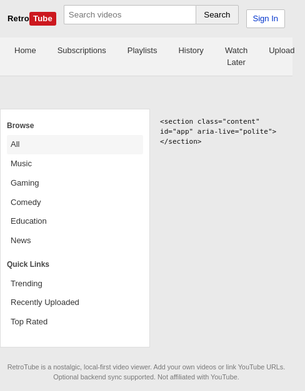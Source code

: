 <!DOCTYPE html>
<html lang="en">
<head>
  <meta charset="UTF-8" />
  <meta name="viewport" content="width=device-width, initial-scale=1.0" />
  <title>RetroTube 2009</title>
  <style>
    /* ===== 2009-esque Skin ===== */
    :root{
      --bg:#eaeaea;
      --card:#ffffff;
      --text:#111;
      --sub:#666;
      --accent:#cc181e; /* classic red */
      --nav-top:#f8f8f8;
      --nav-border:#cfcfcf;
      --link:#0033cc;
      --yellow:#ffcc00; /* subscribe */
      --tab:#f2f2f2;
      --tab-border:#d9d9d9;
    }
    html,body{margin:0;padding:0;background:var(--bg);color:var(--text);font:13px/1.45 Arial, Helvetica, sans-serif}
    a{color:var(--link);text-decoration:none}
    a:hover{text-decoration:underline}

    /* Header */
    .topbar{position:sticky;top:0;z-index:60;background:linear-gradient(#ffffff,#f2f2f2);border-bottom:1px solid var(--nav-border)}
    .bar{max-width:1200px;margin:0 auto;display:flex;align-items:center;gap:12px;padding:8px 12px}
    .logo{display:flex;align-items:center;gap:6px;font-weight:700;letter-spacing:0.2px}
    .logo .tube{display:inline-block;padding:2px 6px;border-radius:3px;background:var(--accent);color:white}
    .logo a{color:#000}
    .search{flex:1;display:flex;gap:0}
    .search input{flex:1;padding:7px;border:1px solid #bfbfbf;border-right:0;border-radius:2px 0 0 2px}
    .search button{padding:7px 12px;border:1px solid #bfbfbf;background:#efefef;border-radius:0 2px 2px 0;cursor:pointer}

    .right{margin-left:auto;display:flex;align-items:center;gap:10px}
    .signin{padding:5px 10px;border:1px solid #bfbfbf;background:#fff;border-radius:2px;cursor:pointer}

    /* Tabs */
    .tabs{background:var(--tab);border-bottom:1px solid var(--tab-border)}
    .tabs .inner{max-width:1200px;margin:0 auto;display:flex;gap:12px;padding:6px 12px}
    .tabs a{padding:5px 10px;border:1px solid transparent;border-bottom:0;border-radius:3px 3px 0 0;color:#333}
    .tabs a.active,.tabs a:hover{background:#fff;border-color:var(--tab-border)}

    /* Page */
    .page{max-width:1200px;margin:12px auto;display:grid;grid-template-columns:240px 1fr;gap:16px}
    .sidebar{background:#fff;border:1px solid #ddd;padding:10px}
    .sidegroup{margin-bottom:14px}
    .sidegroup h4{margin:8px 0 6px 0;font-size:12px;color:#444}
    .sidegroup a{display:block;padding:6px;border-radius:3px;color:#333}
    .sidegroup a.active,.sidegroup a:hover{background:#f6f6f6}

    .content{min-height:60vh}

    /* Home grid/list */
    .video-grid{display:grid;grid-template-columns:repeat(auto-fill, minmax(260px, 1fr));gap:14px}
    .card{background:var(--card);border:1px solid #ddd}
    .thumb{position:relative;aspect-ratio:16/9;background:#ddd;display:block}
    .thumb img{width:100%;height:100%;object-fit:cover;display:block}
    .duration{position:absolute;right:6px;bottom:6px;background:rgba(0,0,0,.85);color:#fff;font-size:11px;padding:1px 4px;border-radius:2px}
    .meta{padding:8px 10px}
    .title{font-weight:700;color:#000;display:block;margin-bottom:4px}
    .byline{color:var(--sub);font-size:11px}

    /* Watch page */
    .watch{display:grid;grid-template-columns:1fr 320px;gap:16px}
    .player{background:#000}
    .player iframe,.player video{width:100%;height:58vh}
    .watch .panel{background:#fff;border:1px solid #ddd;padding:10px}
    .watch h1{font-size:18px;margin:10px 0}
    .metarow{display:flex;flex-wrap:wrap;gap:10px;align-items:center;color:#444;font-size:12px}
    .subscribe{background:var(--yellow);border:1px solid #ccaa00;border-radius:3px;padding:4px 10px;font-weight:700;cursor:pointer}
    .subscribe.on{background:#ffd84d}
    .actions{display:flex;flex-wrap:wrap;gap:8px;margin:8px 0}
    .btn{padding:6px 10px;border:1px solid #ccc;background:#f5f5f5;border-radius:3px;cursor:pointer}

    /* Star ratings */
    .stars{display:inline-flex;direction:rtl}
    .stars input{display:none}
    .star{font-size:17px;color:#cfcfcf;cursor:pointer;padding:0 1px}
    .stars input:checked ~ label,.star.hover{color:#ffb400}

    /* Comments */
    .comment-box textarea{width:100%;min-height:70px;padding:8px;border:1px solid #ccc}
    .comment{border-top:1px solid #eee;padding:8px 0}
    .comment .who{font-weight:700}
    .comment .when{color:#888;font-size:11px}

    /* Forms */
    .form label{display:block;font-weight:700;margin:10px 0 4px}
    .form input,.form textarea,.form select{width:100%;padding:8px;border:1px solid #cfcfcf;border-radius:3px}

    /* Popover / modal */
    .popover{position:fixed;inset:0;display:none;align-items:center;justify-content:center;background:rgba(0,0,0,.35)}
    .popover.open{display:flex}
    .pop{background:#fff;border:1px solid #ccc;border-radius:4px;min-width:320px;max-width:92vw}
    .pop .hd{padding:10px;border-bottom:1px solid #eee;font-weight:700}
    .pop .bd{padding:10px}
    .pop .ft{padding:10px;border-top:1px solid #eee;display:flex;gap:8px;justify-content:flex-end}

    /* Footer */
    footer{margin:24px 0;color:#777;text-align:center}

    @media (max-width: 900px){
      .page{grid-template-columns:1fr}
      .watch{grid-template-columns:1fr}
      .player iframe,.player video{height:52vw}
      .tabs .inner{flex-wrap:wrap}
    }
  </style>
</head>
<body>
  <header class="topbar">
    <div class="bar">
      <div class="logo" aria-label="RetroTube home">
        <a href="#" title="RetroTube"><span>Retro</span><span class="tube">Tube</span></a>
      </div>
      <form class="search" id="searchForm" role="search" aria-label="Search videos">
        <input id="searchInput" type="search" placeholder="Search videos" aria-label="Search" />
        <button type="submit" title="Search">Search</button>
      </form>
      <div class="right">
        <a class="signin" href="#/account" id="acctBtn">Sign In</a>
      </div>
    </div>
    <nav class="tabs">
      <div class="inner" aria-label="Primary">
        <a href="#" id="navHome">Home</a>
        <a href="#/subscriptions" id="navSubs">Subscriptions</a>
        <a href="#/playlists" id="navPlaylists">Playlists</a>
        <a href="#/history" id="navHistory">History</a>
        <a href="#/watch-later" id="navWL">Watch Later</a>
        <a href="#/upload" id="navUpload">Upload</a>
      </div>
    </nav>
  </header>

  <main class="page">
    <aside class="sidebar" aria-label="Categories">
      <div class="sidegroup">
        <h4>Browse</h4>
        <a href="#" data-cat="All" class="cat-link active">All</a>
        <a href="#/c/Music" data-cat="Music" class="cat-link">Music</a>
        <a href="#/c/Gaming" data-cat="Gaming" class="cat-link">Gaming</a>
        <a href="#/c/Comedy" data-cat="Comedy" class="cat-link">Comedy</a>
        <a href="#/c/Education" data-cat="Education" class="cat-link">Education</a>
        <a href="#/c/News" data-cat="News" class="cat-link">News</a>
      </div>
      <div class="sidegroup">
        <h4>Quick Links</h4>
        <a href="#/trending">Trending</a>
        <a href="#/recent">Recently Uploaded</a>
        <a href="#/top-rated">Top Rated</a>
      </div>
    </aside>

    <section class="content" id="app" aria-live="polite"></section>
  </main>

  <footer>
    <small>RetroTube is a nostalgic, local-first video viewer. Add your own videos or link YouTube URLs. Optional backend sync supported. Not affiliated with YouTube.</small>
  </footer>

  <!-- Add-to-Playlist Popover -->
  <div class="popover" id="plPop">
    <div class="pop" role="dialog" aria-modal="true" aria-labelledby="plh">
      <div class="hd" id="plh">Add to playlist</div>
      <div class="bd">
        <div id="plList"></div>
        <div style="margin-top:8px">
          <input id="newPlName" placeholder="New playlist name" />
        </div>
      </div>
      <div class="ft">
        <button class="btn" id="plCancel">Cancel</button>
        <button class="btn" id="plSave">Save</button>
      </div>
    </div>
  </div>

  <script>
  // ===== Config (Backend optional) =====
  const CONFIG = {
    backendBaseURL: '', // e.g., https://your-api.example.com — leave empty for local-only
    apiKey: '' // optional
  };

  // ===== Storage Keys =====
  const STORAGE_KEY = 'retrotube_db_v2';
  const USER_KEY = 'retrotube_user';
  const THEME_KEY = 'retrotube_theme_2009';

  // ===== Utilities =====
  const $ = (sel, root=document) => root.querySelector(sel);
  const $$ = (sel, root=document) => Array.from(root.querySelectorAll(sel));
  const fmtViews = n => (n>=1e9? (n/1e9).toFixed(1)+'B': n>=1e6? (n/1e6).toFixed(1)+'M': n>=1e3? (n/1e3).toFixed(1)+'K': String(n));
  function timeAgo(dateStr){
    const d = new Date(dateStr);
    if(isNaN(d)) return '';
    const diff = (Date.now()-d.getTime())/1000;
    const map = [[31536000,'year'],[2592000,'month'],[604800,'week'],[86400,'day'],[3600,'hour'],[60,'minute']];
    for(const [s, label] of map){ if(diff >= s){ const v = Math.floor(diff/s); return v+ ' '+label + (v>1?'s':'') + ' ago'; } }
    return 'just now';
  }
  function idFromYouTubeURL(url){
    try{ const u = new URL(url); if(u.hostname.includes('youtu.be')) return u.pathname.replace('/',''); return u.searchParams.get('v') || ''; }catch(e){return ''}
  }
  function ytThumb(id){ return 'https://img.youtube.com/vi/'+id+'/hqdefault.jpg'; }

  // ===== Demo videos =====
  const demoVideos = [
    { id:'yt_dQw4w9WgXcQ', type:'youtube', videoId:'dQw4w9WgXcQ', title:'Never Gonna Give You Up', channel:'Rick Astley', views:1540000000, date:'2009-10-24', duration:'3:33', categories:['Music'], description:'Official music video — retro vibes!', tags:['music','80s'] },
    { id:'yt_9bZkp7q19f0', type:'youtube', videoId:'9bZkp7q19f0', title:'PSY - GANGNAM STYLE', channel:'officialpsy', views:4800000000, date:'2012-07-15', duration:'4:12', categories:['Music'], description:'Oppa Gangnam style.', tags:['kpop','dance'] },
    { id:'yt_kfVsfOSbJY0', type:'youtube', videoId:'kfVsfOSbJY0', title:'Friday - Rebecca Black', channel:'rebecca', views:170000000, date:'2011-03-14', duration:'3:48', categories:['Music','Comedy'], description:'It’s Friday, Friday…', tags:['viral'] },
    { id:'yt_J---aiyznGQ', type:'youtube', videoId:'J---aiyznGQ', title:'Charlie bit my finger!', channel:'HDCYT', views:900000000, date:'2007-05-22', duration:'0:56', categories:['Comedy'], description:'Classic internet time capsule.', tags:['classic'] },
    { id:'yt_oHg5SJYRHA0', type:'youtube', videoId:'oHg5SJYRHA0', title:'Never Gonna Give You Up (HD)', channel:'RickRoll', views:350000000, date:'2010-05-15', duration:'3:33', categories:['Music'], description:'You know the one.', tags:['meme'] },
    { id:'yt_fJ9rUzIMcZQ', type:'youtube', videoId:'fJ9rUzIMcZQ', title:'Queen – Bohemian Rhapsody', channel:'Queen Official', views:1800000000, date:'2008-08-01', duration:'6:00', categories:['Music'], description:'Is this the real life…', tags:['rock'] },
  ];

  // ===== DB shape =====
  let db = JSON.parse(localStorage.getItem(STORAGE_KEY) || 'null');
  if(!db){
    db = {
      videos: demoVideos,
      comments: {},        // videoId -> [ {who, txt, ts} ]
      ratings: {},         // videoId -> {sum, count, mine}
      subscriptions: {},   // channel -> bool
      watchLater: [],      // [videoId]
      views: {},           // videoId -> viewcount
      playlists: [],       // [ {id,name,createdAt,videoIds:[] } ]
      history: []          // [ {id, ts} ]
    };
    localStorage.setItem(STORAGE_KEY, JSON.stringify(db));
  }
  let currentUser = localStorage.getItem(USER_KEY) || 'Guest';

  function save(){ localStorage.setItem(STORAGE_KEY, JSON.stringify(db)); }

  // ===== Backend helpers (optional) =====
  function backendOn(){ return !!CONFIG.backendBaseURL; }
  async function api(path, opts={}){
    const base = CONFIG.backendBaseURL.endsWith('/') ? CONFIG.backendBaseURL.slice(0,-1) : CONFIG.backendBaseURL;
    const url = base + path;
    const headers = Object.assign({ 'Content-Type':'application/json' }, CONFIG.apiKey? { 'Authorization':'Bearer '+CONFIG.apiKey } : {});
    const res = await fetch(url, Object.assign({ headers }, opts));
    if(!res.ok) throw new Error('API '+res.status);
    return res.status===204? null : res.json();
  }
  // Contract (example):
  // GET /init -> { videos, comments, ratings, subscriptions, playlists, history }
  // POST /videos {video} -> {ok}
  // POST /videos/:id/comments {who,txt,ts}
  // POST /videos/:id/ratings {value}
  // POST /users/:user/subscriptions {channel, on}
  // POST /users/:user/playlists {id?, name, videoId?}
  // POST /users/:user/history {id, ts}
  async function backendInit(){
    if(!backendOn()) return;
    try{
      const data = await api('/init');
      ['videos','comments','ratings','subscriptions','playlists','history'].forEach(k=>{ if(data[k]) db[k] = data[k]; });
      save();
    }catch(e){ console.warn('Backend init failed, staying local', e); }
  }

  // ===== Routing =====
  window.addEventListener('hashchange', router);
  document.addEventListener('DOMContentLoaded', async ()=>{ await backendInit(); applyTheme(); router(); });

  function router(){
    const hash = location.hash.slice(1);
    highlightNav();
    if(hash.startsWith('/watch')){ const id = new URLSearchParams(hash.split('?')[1]||'').get('v'); return renderWatch(id); }
    if(hash.startsWith('/upload')) return renderUpload();
    if(hash.startsWith('/subscriptions')) return renderSubscriptions();
    if(hash.startsWith('/playlists')) return renderPlaylists();
    if(hash.startsWith('/history')) return renderHistory();
    if(hash.startsWith('/trending')) return renderHome('Trending');
    if(hash.startsWith('/recent')) return renderHome('Recent');
    if(hash.startsWith('/top-rated')) return renderHome('TopRated');
    if(hash.startsWith('/channel/')){ const ch = decodeURIComponent(hash.replace('/channel/','')); return renderChannel(ch); }
    if(hash.startsWith('/c/')){ const cat = decodeURIComponent(hash.replace('/c/','')); return renderHome('Category', cat); }
    if(hash.startsWith('/search')){ const q = new URLSearchParams(hash.split('?')[1]||'').get('q')||''; return renderHome('Search', null, q); }
    if(hash.startsWith('/account')) return renderAccount();
    return renderHome('All');
  }

  function highlightNav(){
    $$('#navHome, #navSubs, #navPlaylists, #navHistory, #navWL, #navUpload').forEach(a=>a.classList.remove('active'));
    if(location.hash.startsWith('#/subscriptions')) $('#navSubs').classList.add('active');
    else if(location.hash.startsWith('#/playlists')) $('#navPlaylists').classList.add('active');
    else if(location.hash.startsWith('#/history')) $('#navHistory').classList.add('active');
    else if(location.hash.startsWith('#/upload')) $('#navUpload').classList.add('active');
    else if(location.hash.startsWith('#/watch-later')) $('#navWL').classList.add('active');
    else $('#navHome').classList.add('active');
    $$('.cat-link').forEach(a=>a.classList.remove('active'));
    const cat = decodeURIComponent(location.hash.replace('#/c/',''));
    $$('.cat-link').forEach(a=>{ if(a.dataset.cat===cat) a.classList.add('active'); })
  }

  // Header search
  $('#searchForm').addEventListener('submit', e=>{ e.preventDefault(); const q = $('#searchInput').value.trim(); location.hash = '#/search?q='+encodeURIComponent(q); });
  document.addEventListener('keydown', e=>{ if(e.key==='/' && !['INPUT','TEXTAREA','SELECT'].includes(document.activeElement.tagName)){ e.preventDefault(); $('#searchInput').focus(); } });

  // ===== Renderers =====
  function renderHome(mode='All', category=null, query=''){
    const app = $('#app');
    let vids = [...db.videos];
    if(mode==='Trending') vids.sort((a,b)=> (b.views||0) - (a.views||0));
    if(mode==='Recent') vids.sort((a,b)=> new Date(b.date)-new Date(a.date));
    if(mode==='TopRated') vids.sort((a,b)=> (avgRating(b.id)) - (avgRating(a.id)) );
    if(category && category!=='All') vids = vids.filter(v=> (v.categories||[]).includes(category));
    if(mode==='Search' && query){
      const q = query.toLowerCase();
      vids = vids.filter(v=> v.title.toLowerCase().includes(q) || (v.channel||'').toLowerCase().includes(q) || (v.tags||[]).some(t=>t.toLowerCase().includes(q)) );
    }
    const heading = mode==='Search' ? 'Search results for \''+escapeHtml(query)+'\'' : (category && category!=='All' ? category : (mode==='All'?'Recommended':'Trending'));
    app.innerHTML = `
      <div class="card" style="padding:12px">
        <div style="display:flex;justify-content:space-between;align-items:center;gap:10px;flex-wrap:wrap">
          <h2 style="margin:6px 0">${heading}</h2>
          <div>
            <label style="margin-right:6px">Sort by</label>
            <select id="sortSel">
              <option value="relevance">Relevance</option>
              <option value="views">Views</option>
              <option value="date">Upload date</option>
              <option value="rating">Rating</option>
            </select>
          </div>
        </div>
        <div class="video-grid" id="grid"></div>
      </div>`;
    const grid = $('#grid'); vids.forEach(v=> grid.appendChild(videoCard(v)) );
    $('#sortSel').addEventListener('change', e=>{
      const val = e.target.value;
      if(val==='views') vids.sort((a,b)=>(b.views||0)-(a.views||0));
      else if(val==='date') vids.sort((a,b)=>new Date(b.date)-new Date(a.date));
      else if(val==='rating') vids.sort((a,b)=>avgRating(b.id)-avgRating(a.id));
      else vids.sort(()=>0);
      grid.innerHTML=''; vids.forEach(v=> grid.appendChild(videoCard(v)));
    });
    $$('.cat-link').forEach(a=> a.addEventListener('click', evt=>{ $$('.cat-link').forEach(x=>x.classList.remove('active')); evt.currentTarget.classList.add('active'); }));
  }

  function videoCard(v){
    const el = document.createElement('a');
    el.className = 'card';
    el.href = '#/watch?v='+encodeURIComponent(v.id);
    el.setAttribute('aria-label', v.title);
    const thumb = v.type==='youtube' ? ytThumb(v.videoId) : '';
    el.innerHTML = `
      <div class="thumb">${thumb?`<img alt="" src="${thumb}">`:'<div style="display:flex;align-items:center;justify-content:center;height:100%;color:#555">MP4</div>'}
        <span class="duration">${v.duration||''}</span>
      </div>
      <div class="meta">
        <span class="title">${escapeHtml(v.title)}</span>
        <div class="byline">${escapeHtml(v.channel||'')} • ${fmtViews(v.views||0)} views • ${timeAgo(v.date)}</div>
        <div class="byline">★ ${avgRating(v.id).toFixed(1)} / 5</div>
      </div>`;
    return el;
  }

  function renderWatch(id){
    const app = $('#app');
    const v = db.videos.find(x=>x.id===id);
    if(!v){ app.innerHTML = '<div class="card" style="padding:16px">Video not found.</div>'; return; }
    db.views[id] = (db.views[id]||v.views||0) + 1; v.views = db.views[id];
    recordHistory(id);
    save();
    const subbed = !!db.subscriptions[v.channel];
    const inWL = db.watchLater.includes(id);
    app.innerHTML = `
      <div class="watch">
        <div>
          <div class="player card">
            ${v.type==='youtube' ? `<iframe src="https://www.youtube.com/embed/${v.videoId}" title="YouTube video player" frameborder="0" allow="accelerometer; autoplay; clipboard-write; encrypted-media; gyroscope; picture-in-picture; web-share" allowfullscreen></iframe>`
            : `<video controls src="${v.src}"></video>`}
          </div>
          <div class="panel">
            <h1>${escapeHtml(v.title)}</h1>
            <div class="metarow">
              <span><strong>${fmtViews(v.views||0)}</strong> views</span>
              <span>• Uploaded ${timeAgo(v.date)}</span>
            </div>
            <div class="actions">
              <button class="btn" id="wlBtn">${inWL? '✓ In Watch Later' : '+ Watch Later'}</button>
              <button class="btn" id="addBtn">Add to Playlist</button>
              <button class="btn" id="shareBtn">Share</button>
            </div>
            <div style="margin:8px 0">
              <span style="margin-right:8px">Rate this video:</span>
              ${starWidgetHTML(id)}
              <span style="margin-left:8px;color:#555">Avg: <strong id="avg_${id}">${avgRating(id).toFixed(2)}</strong></span>
            </div>
            <div style="display:flex;align-items:center;gap:8px;margin:8px 0">
              <a class="title" href="#/channel/${encodeURIComponent(v.channel)}">${escapeHtml(v.channel)}</a>
              <button class="subscribe ${subbed?'on':''}" id="subBtn">${subbed?'Subscribed':'Subscribe'}</button>
            </div>
            <div style="white-space:pre-wrap;color:#333">${escapeHtml(v.description||'')}</div>
            <div style="margin-top:6px;color:#777">Tags: ${(v.tags||[]).map(t=>`<a href="#/search?q=${encodeURIComponent(t)}">#${escapeHtml(t)}</a>`).join(' ')}</div>
          </div>
          <div class="panel">
            <h3 style="margin:6px 0">Comments</h3>
            <div class="comment-box" style="margin:8px 0">
              <label for="cmt">Comment as <strong>${escapeHtml(currentUser)}</strong></label>
              <textarea id="cmt" placeholder="Say something nice..."></textarea>
              <div style="display:flex;gap:8px;margin-top:6px;align-items:center;flex-wrap:wrap">
                <input id="nameInput" placeholder="Name (optional)" style="flex:0 0 220px;padding:6px;border:1px solid #ccc" />
                <button class="btn" id="postBtn">Post</button>
              </div>
            </div>
            <div id="comments"></div>
          </div>
        </div>
        <div>
          <div class="panel">
            <h3 style="margin:6px 0">Up next</h3>
            <div id="upnext"></div>
          </div>
        </div>
      </div>`;
    $('#subBtn').addEventListener('click', async ()=>{
      db.subscriptions[v.channel] = !db.subscriptions[v.channel]; save();
      try{ if(backendOn()) await api('/users/'+encodeURIComponent(currentUser)+'/subscriptions', {method:'POST', body: JSON.stringify({ channel: v.channel, on: !!db.subscriptions[v.channel] })}); }catch(e){}
      router();
    });
    $('#wlBtn').addEventListener('click', ()=>{ const idx = db.watchLater.indexOf(id); if(idx>-1) db.watchLater.splice(idx,1); else db.watchLater.push(id); save(); router(); });
    $('#shareBtn').addEventListener('click', async ()=>{ const url = location.href; try{ await navigator.clipboard.writeText(url); alert('Link copied to clipboard!'); }catch(e){ prompt('Copy this link:', url); } });
    $('#addBtn').addEventListener('click', ()=> openPlaylistPopover(id));
    const list = db.comments[id] || [];
    renderComments(list);
    $('#postBtn').addEventListener('click', async ()=>{
      const txt = $('#cmt').value.trim(); const nm = $('#nameInput').value.trim(); if(!txt) return;
      const who = nm || currentUser || 'Guest'; const item = { who, txt, ts: Date.now() };
      db.comments[id] = [item, ...(db.comments[id]||[])]; save();
      try{ if(backendOn()) await api('/videos/'+encodeURIComponent(id)+'/comments', {method:'POST', body: JSON.stringify(item)}); }catch(e){}
      $('#cmt').value=''; $('#nameInput').value=''; renderComments(db.comments[id]);
    });
    function renderComments(items){
      const wrap = $('#comments');
      wrap.innerHTML = items.map(c=>{
        return '<div class="comment">'+
          '<div><span class="who">'+escapeHtml(c.who)+'</span> <span class="when">• '+timeAgo(c.ts)+'</span></div>'+
          '<div>'+linkify(escapeHtml(c.txt))+'</div>'+
        '</div>';
      }).join('');
    }
    const up = db.videos.filter(x=>x.id!==id && (x.categories||[]).some(c=> (v.categories||[]).includes(c))).slice(0,8);
    const cont = $('#upnext'); (up.length? up : db.videos.filter(x=>x.id!==id).slice(0,8)).forEach(x=> cont.appendChild(smallRow(x)));
    bindStarWidget(id);
  }

  function smallRow(v){
    const el = document.createElement('a');
    el.href = '#/watch?v='+encodeURIComponent(v.id);
    el.style.display='grid'; el.style.gridTemplateColumns='120px 1fr'; el.style.gap='8px'; el.style.margin='8px 0';
    const thumb = v.type==='youtube' ? ytThumb(v.videoId) : '';
    el.innerHTML = `
      <div class="thumb" style="aspect-ratio:16/9">${thumb?`<img alt="" src="${thumb}">`:'<div style="display:flex;align-items:center;justify-content:center;height:100%;color:#555">MP4</div>'}
        <span class="duration">${v.duration||''}</span>
      </div>
      <div>
        <div style="font-weight:700;color:#000">${escapeHtml(v.title)}</div>
        <div class="byline">${escapeHtml(v.channel||'')} • ${fmtViews(v.views||0)} views</div>
      </div>`;
    return el;
  }

  function starWidgetHTML(id){
    const val = userRating(id);
    return `
      <span class="stars" data-id="${id}">
        <input type="radio" name="rate-${id}" id="r5-${id}" value="5" ${val===5?'checked':''} /><label for="r5-${id}" class="star" title="5">★</label>
        <input type="radio" name="rate-${id}" id="r4-${id}" value="4" ${val===4?'checked':''} /><label for="r4-${id}" class="star" title="4">★</label>
        <input type="radio" name="rate-${id}" id="r3-${id}" value="3" ${val===3?'checked':''} /><label for="r3-${id}" class="star" title="3">★</label>
        <input type="radio" name="rate-${id}" id="r2-${id}" value="2" ${val===2?'checked':''} /><label for="r2-${id}" class="star" title="2">★</label>
        <input type="radio" name="rate-${id}" id="r1-${id}" value="1" ${val===1?'checked':''} /><label for="r1-${id}" class="star" title="1">★</label>
      </span>`;
  }
  function bindStarWidget(id){
    const wrap = document.querySelector(`.stars[data-id='${CSS.escape(id)}']`);
    if(!wrap) return;
    wrap.addEventListener('change', async e=>{
      if(e.target && e.target.value){ setUserRating(id, Number(e.target.value)); $('#avg_'+id).textContent = avgRating(id).toFixed(2); save(); try{ if(backendOn()) await api('/videos/'+encodeURIComponent(id)+'/ratings', {method:'POST', body: JSON.stringify({ value:Number(e.target.value) })}); }catch(err){} }
    });
    $$('.star', wrap).forEach(lbl=>{ lbl.addEventListener('mouseenter', ()=> lbl.classList.add('hover')); lbl.addEventListener('mouseleave', ()=> lbl.classList.remove('hover')); });
  }
  function userRating(id){ const r = db.ratings[id] || { sum:0, count:0, mine:0 }; return r.mine || 0; }
  function setUserRating(id, val){ const r = db.ratings[id] || { sum:0, count:0, mine:0 }; if(r.mine){ r.sum -= r.mine; } else { r.count += 1; } r.mine = val; r.sum += val; db.ratings[id] = r; }
  function avgRating(id){ const r = db.ratings[id]; return r? (r.sum / Math.max(r.count,1)) : 4.2; }

  // ===== Upload =====
  function renderUpload(){
    const app = $('#app');
    app.innerHTML = `
      <div class="card" style="padding:14px">
        <h2 style="margin:6px 0">Upload / Add Video</h2>
        <p style="color:#555">Add a YouTube link (we'll embed it) or an MP4 URL you host. Fill in details below.</p>
        <div class="form">
          <label>Title</label>
          <input id="u_title" placeholder="Video title" />
          <label>Channel / Uploader</label>
          <input id="u_channel" value="${escapeHtml(currentUser)}" />
          <label>Type</label>
          <select id="u_type">
            <option value="youtube">YouTube Link</option>
            <option value="mp4">Direct MP4 URL</option>
          </select>
          <label>YouTube or MP4 URL</label>
          <input id="u_url" placeholder="https://www.youtube.com/watch?v=... or https://.../video.mp4" />
          <label>Categories (comma-separated)</label>
          <input id="u_cats" placeholder="e.g., Music, Education" />
          <label>Tags (comma-separated)</label>
          <input id="u_tags" placeholder="e.g., tutorial, retro" />
          <label>Description</label>
          <textarea id="u_desc" rows="5" placeholder="Describe your video"></textarea>
          <div style="margin-top:10px;display:flex;gap:10px;align-items:center;flex-wrap:wrap">
            <button class="btn" id="u_save">Add Video</button>
            <small id="u_msg" style="color:#777"></small>
          </div>
        </div>
      </div>`;
    $('#u_save').addEventListener('click', async ()=>{
      const title = $('#u_title').value.trim(); const channel = $('#u_channel').value.trim() || 'Unknown';
      const type = $('#u_type').value; const url = $('#u_url').value.trim();
      const cats = $('#u_cats').value.split(',').map(s=>s.trim()).filter(Boolean);
      const tags = $('#u_tags').value.split(',').map(s=>s.trim()).filter(Boolean);
      const desc = $('#u_desc').value.trim();
      if(!title || !url){ $('#u_msg').textContent = 'Please provide a title and URL.'; return; }
      const now = new Date().toISOString();
      let rec = { id:'', type, title, channel, categories:cats, tags, description:desc, views:0, date: now, duration:'', src:'', videoId:'' };
      if(type==='youtube'){
        const vid = idFromYouTubeURL(url); if(!vid){ $('#u_msg').textContent = 'Could not parse YouTube link.'; return; }
        rec.id = 'yt_'+vid; rec.videoId = vid;
      } else { rec.id = 'mp4_'+Math.random().toString(36).slice(2,9); rec.src = url; }
      db.videos.unshift(rec); save();
      try{ if(backendOn()) await api('/videos', {method:'POST', body: JSON.stringify(rec)}); }catch(e){}
      $('#u_msg').textContent = 'Added! Redirecting…';
      setTimeout(()=> location.hash = '#/watch?v='+encodeURIComponent(rec.id), 300);
    });
  }

  // ===== Subscriptions =====
  function renderSubscriptions(){
    const app = $('#app'); const channels = Object.keys(db.subscriptions).filter(k=>db.subscriptions[k]);
    app.innerHTML = '<div class="card" style="padding:12px"><h2 style="margin:6px 0">Subscriptions</h2><div id="subs"></div></div>';
    const wrap = $('#subs'); if(channels.length===0){ wrap.innerHTML = '<p style="color:#555">You are not subscribed to any channels yet. Visit a video to subscribe.</p>'; return; }
    channels.forEach(ch=>{
      const list = db.videos.filter(v=>v.channel===ch).slice(0,12);
      const block = document.createElement('div'); block.style.margin='12px 0';
      block.innerHTML = '<h3 style="margin:8px 0"><a href="#/channel/'+encodeURIComponent(ch)+'">'+escapeHtml(ch)+'</a></h3><div class="video-grid"></div>';
      const grid = block.querySelector('.video-grid'); list.forEach(v=> grid.appendChild(videoCard(v)) ); wrap.appendChild(block);
    });
  }

  // ===== Watch Later =====
  function renderWatchLater(){
    const app = $('#app'); const vids = db.watchLater.map(id=> db.videos.find(v=>v.id===id)).filter(Boolean);
    app.innerHTML = '<div class="card" style="padding:12px"><h2 style="margin:6px 0">Watch Later</h2><div class="video-grid" id="grid"></div></div>';
    const grid = $('#grid'); if(vids.length===0){ grid.innerHTML = '<p style="color:#555">Your Watch Later list is empty.</p>'; return; }
    vids.forEach(v=> grid.appendChild(videoCard(v)) );
  }

  // ===== Channel =====
  function renderChannel(name){
    const app = $('#app'); const vids = db.videos.filter(v=>v.channel===name);
    const subbed = !!db.subscriptions[name]; const totalViews = vids.reduce((a,b)=>a+(b.views||0),0);
    app.innerHTML = `
      <div class="card" style="padding:14px">
        <div style="display:flex;gap:16px;align-items:center;flex-wrap:wrap">
          <div style="width:64px;height:64px;border-radius:4px;background:#ddd;display:flex;align-items:center;justify-content:center;font-weight:700">${escapeHtml(name[0]||'?')}</div>
          <div>
            <h2 style="margin:4px 0">${escapeHtml(name)}</h2>
            <div class="byline">${vids.length} videos • ${fmtViews(totalViews)} total views</div>
          </div>
          <div style="flex:1"></div>
          <button class="subscribe ${subbed?'on':''}" id="subBtn">${subbed?'Subscribed':'Subscribe'}</button>
        </div>
        <div class="video-grid" id="grid" style="margin-top:12px"></div>
      </div>`;
    $('#subBtn').addEventListener('click', async ()=>{
      db.subscriptions[name] = !db.subscriptions[name]; save();
      try{ if(backendOn()) await api('/users/'+encodeURIComponent(currentUser)+'/subscriptions', {method:'POST', body: JSON.stringify({ channel: name, on: !!db.subscriptions[name] })}); }catch(e){}
      router();
    });
    const grid = $('#grid'); vids.forEach(v=> grid.appendChild(videoCard(v)) );
  }

  // ===== Playlists =====
  function ensureDefaultPlaylists(){ if(!Array.isArray(db.playlists)) db.playlists = []; if(!db.playlists.some(p=>p.name==='Favorites')) db.playlists.push({ id: 'pl_fav', name: 'Favorites', createdAt: Date.now(), videoIds: [] }); }
  function openPlaylistPopover(videoId){
    ensureDefaultPlaylists(); const pop = $('#plPop'); const list = $('#plList');
    list.innerHTML = db.playlists.map(p=> '<label style="display:flex;align-items:center;gap:6px;margin:6px 0">\
        <input type="checkbox" value="'+p.id+'" '+(p.videoIds.includes(videoId)?'checked':'')+'>\
        <span>'+escapeHtml(p.name)+'</span>\
      </label>').join('');
    pop.classList.add('open');
    $('#plCancel').onclick = ()=> pop.classList.remove('open');
    $('#plSave').onclick = async ()=>{
      const chosen = Array.from(document.querySelectorAll('#plList input[type="checkbox"]')).filter(x=>x.checked).map(x=>x.value);
      db.playlists.forEach(p=>{ const i = p.videoIds.indexOf(videoId); if(chosen.includes(p.id)){ if(i===-1) p.videoIds.push(videoId); } else { if(i>-1) p.videoIds.splice(i,1); } });
      const nm = $('#newPlName').value.trim(); if(nm){ const id = 'pl_'+Math.random().toString(36).slice(2,9); db.playlists.push({ id, name:nm, createdAt: Date.now(), videoIds:[videoId] }); }
      save(); try{ if(backendOn()) await api('/users/'+encodeURIComponent(currentUser)+'/playlists', {method:'POST', body: JSON.stringify({ playlists: db.playlists })}); }catch(e){}
      pop.classList.remove('open');
    };
  }
  function renderPlaylists(){
    ensureDefaultPlaylists(); const app = $('#app');
    app.innerHTML = '<div class="card" style="padding:12px"><h2 style="margin:6px 0">Playlists</h2><div id="pls"></div></div>';
    const wrap = $('#pls'); if(db.playlists.length===0){ wrap.innerHTML = '<p style="color:#555">No playlists yet.</p>'; return; }
    db.playlists.forEach(pl=>{
      const vids = pl.videoIds.map(id=> db.videos.find(v=>v.id===id)).filter(Boolean);
      const block = document.createElement('div'); block.style.margin='12px 0';
      block.innerHTML = '<h3 style="margin:8px 0">'+escapeHtml(pl.name)+' <small class="byline">('+(vids.length)+')</small></h3><div class="video-grid"></div>';
      const grid = block.querySelector('.video-grid'); vids.forEach(v=> grid.appendChild(videoCard(v))); wrap.appendChild(block);
    });
  }

  // ===== History =====
  function recordHistory(id){ db.history = [{ id, ts: Date.now() }, ...db.history.filter(h=>h.id!==id)].slice(0,500); if(backendOn()) api('/users/'+encodeURIComponent(currentUser)+'/history', {method:'POST', body: JSON.stringify({ id, ts: Date.now() })}).catch(()=>{}); }
  function renderHistory(){
    const app = $('#app'); const items = db.history.slice(0,200);
    app.innerHTML = '<div class="card" style="padding:12px"><h2 style="margin:6px 0">History</h2><div class="video-grid" id="grid"></div></div>';
    const grid = $('#grid'); if(items.length===0){ grid.innerHTML = '<p style="color:#555">No history yet. Watch something!</p>'; return; }
    items.forEach(h=>{ const v = db.videos.find(x=>x.id===h.id); if(v) grid.appendChild(videoCard(v)); });
  }

  // ===== Account & Theme =====
  function renderAccount(){
    const app = $('#app'); const is2009 = localStorage.getItem(THEME_KEY) !== 'off';
    app.innerHTML = `
      <div class="card" style="padding:14px;max-width:720px">
        <h2 style="margin:6px 0">Account</h2>
        <div class="form">
          <label>Display name</label>
          <input id="acct_name" value="${escapeHtml(currentUser)}" />
          <div style="margin-top:10px;display:flex;gap:10px;align-items:center;flex-wrap:wrap">
            <button class="btn" id="acct_save">Save</button>
          </div>
          <hr style="margin:14px 0;border:none;border-top:1px solid #eee" />
          <label>Theme</label>
          <div>
            <label style="display:flex;gap:8px;align-items:center"><input type="checkbox" id="theme2009" ${is2009?'checked':''}/> Use 2009 skin</label>
          </div>
          <p class="byline" style="margin-top:8px">Backend: ${backendOn()? 'Connected' : 'Local-only'} (set <code>CONFIG.backendBaseURL</code> in the source to enable sync)</p>
        </div>
      </div>`;
    $('#acct_save').addEventListener('click', ()=>{ const name = $('#acct_name').value.trim() || 'Guest'; localStorage.setItem(USER_KEY, name); currentUser = name; alert('Saved!'); });
    $('#theme2009').addEventListener('change', e=>{ localStorage.setItem(THEME_KEY, e.target.checked? 'on':'off'); applyTheme(); });
  }
  function applyTheme(){ const on = localStorage.getItem(THEME_KEY) !== 'off'; document.body.classList.toggle('skin-2009', on); }

  // ===== Helpers =====
  function escapeHtml(str){ return (str||'').replace(/[&<>"]/g, s=>({'&':'&amp;','<':'&lt;','>':'&gt;','"':'&quot;'}[s])); }
  function linkify(text){
    // simple: linkify words starting with http(s)://
    return text.split(' ').map(w=>{
      if(w.startsWith('http://') || w.startsWith('https://')) return '<a href="'+w+'" target="_blank" rel="noopener">'+w+'</a>';
      return w;
    }).join(' ');
  }

  // ===== Keyboard shortcuts =====
  document.addEventListener('keydown', e=>{
    if(e.target.closest('input, textarea, select')) return;
    if(e.key==='g'){ window.__gPressed = Date.now(); }
    if(e.key==='h' && window.__gPressed && Date.now()-window.__gPressed<800){ location.hash='#'; }
    if(e.key==='s' && window.__gPressed && Date.now()-window.__gPressed<800){ location.hash='#/subscriptions'; }
    if(e.key==='p' && window.__gPressed && Date.now()-window.__gPressed<800){ location.hash='#/playlists'; }
    if(e.key==='w' && window.__gPressed && Date.now()-window.__gPressed<800){ location.hash='#/watch-later'; }
  });

  // ===== Init =====
  if(!localStorage.getItem(USER_KEY)){ const uname = 'User'+Math.random().toString(36).slice(2,6); localStorage.setItem(USER_KEY, uname); currentUser = uname; } else { currentUser = localStorage.getItem(USER_KEY); }

  </script>
</body>
</html>

